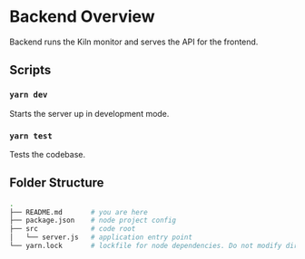 # Backend Overview

Backend runs the Kiln monitor and serves the API for the frontend.


## Scripts

### `yarn dev`

Starts the server up in development mode.

### `yarn test`

Tests the codebase.

## Folder Structure

```bash
.
├── README.md       # you are here
├── package.json    # node project config
├── src             # code root
│   └── server.js   # application entry point
└── yarn.lock       # lockfile for node dependencies. Do not modify directly.
```

